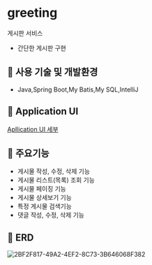 # greeting
게시판 서비스
+ 간단한 게시판 구현 
## :key: 사용 기술 및 개발환경
+ Java,Spring Boot,My Batis,My SQL,IntelliJ
## :key: Application UI
[Apllication UI 세부](https://github.com/f-lab-edu/greeting/wiki/Application-UI) </br>
## :key: 주요기능
+ 게시물 작성, 수정, 삭제 기능
+ 게시물 리스트(목록) 조회 기능
+ 게시물 페이징 기능
+ 게시물 상세보기 기능
+ 특정 게시물 검색기능
+ 댓글 작성, 수정, 삭제 기능
## :key: ERD
![2BF2F817-49A2-4EF2-8C73-3B646068F382](https://user-images.githubusercontent.com/94733559/233810957-767e4ce5-7811-4f9e-9a64-e8ca1d88ab23.jpeg) </br>
